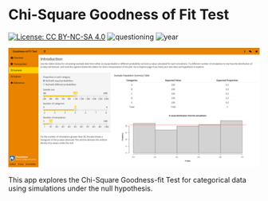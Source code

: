 # Chi-Square Goodness of Fit Test

[![License: CC BY-NC-SA 4.0](https://img.shields.io/badge/License-CC%20BY--NC--SA%204.0-lightgrey.svg)](https://creativecommons.org/licenses/by-nc-sa/4.0/)
![questioning](https://img.shields.io/badge/lifecycle-questioning-blue)
![year](https://img.shields.io/badge/year-2017-lightgrey)

![App Screenshot](../docs/sc.png)

This app explores the Chi-Square Goodness-fit Test for categorical data using simulations under the null hypothesis.
